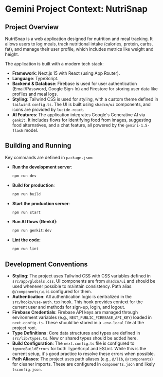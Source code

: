 # Gemini Project Context: NutriSnap

## Project Overview

NutriSnap is a web application designed for nutrition and meal tracking. It allows users to log meals, track nutritional intake (calories, protein, carbs, fat), and manage their user profile, which includes metrics like weight and height.

The application is built with a modern tech stack:

*   **Framework**: Next.js 15 with React (using App Router).
*   **Language**: TypeScript.
*   **Backend & Database**: Firebase is used for user authentication (Email/Password, Google Sign-In) and Firestore for storing user data like profiles and meal logs.
*   **Styling**: Tailwind CSS is used for styling, with a custom theme defined in `tailwind.config.ts`. The UI is built using `shadcn/ui` components, and icons are provided by `lucide-react`.
*   **AI Features**: The application integrates Google's Generative AI via `genkit`. It includes flows for identifying food from images, suggesting food alternatives, and a chat feature, all powered by the `gemini-1.5-flash` model.

## Building and Running

Key commands are defined in `package.json`:

*   **Run the development server**:
    ```bash
    npm run dev
    ```
*   **Build for production**:
    ```bash
    npm run build
    ```
*   **Start the production server**:
    ```bash
    npm run start
    ```
*   **Run AI flows (Genkit)**:
    ```bash
    npm run genkit:dev
    ```
*   **Lint the code**:
    ```bash
    npm run lint
    ```

## Development Conventions

*   **Styling**: The project uses Tailwind CSS with CSS variables defined in `src/app/globals.css`. UI components are from `shadcn/ui` and should be used whenever possible to maintain consistency. Path alias `@/components/ui` is configured for them.
*   **Authentication**: All authentication logic is centralized in the `src/hooks/use-auth.tsx` hook. This hook provides context for the current user and methods for sign-up, login, and logout.
*   **Firebase Credentials**: Firebase API keys are managed through environment variables (e.g., `NEXT_PUBLIC_FIREBASE_API_KEY`) loaded in `next.config.ts`. These should be stored in a `.env.local` file at the project root.
*   **Type Definitions**: Core data structures and types are defined in `src/lib/types.ts`. New or shared types should be added here.
*   **Build Configuration**: The `next.config.ts` file is configured to `ignoreBuildErrors` for both TypeScript and ESLint. While this is the current setup, it's good practice to resolve these errors when possible.
*   **Path Aliases**: The project uses path aliases (e.g., `@/lib`, `@/components`) for cleaner imports. These are configured in `components.json` and likely `tsconfig.json`.
